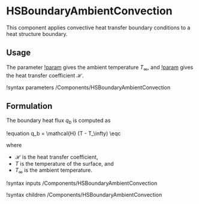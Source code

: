 # HSBoundaryAmbientConvection

This component applies convective heat transfer boundary conditions to a heat
structure boundary.

## Usage

The parameter [!param](/Components/HSBoundaryAmbientConvection/T_ambient) gives the ambient temperature $T_\infty$, and
[!param](/Components/HSBoundaryAmbientConvection/htc_ambient) gives the heat transfer coefficient $\mathcal{H}$.

!syntax parameters /Components/HSBoundaryAmbientConvection

## Formulation

The boundary heat flux $q_b$ is computed as

!equation
q_b = \mathcal{H} (T - T_\infty) \eqc

where

- $\mathcal{H}$ is the heat transfer coefficient,
- $T$ is the temperature of the surface, and
- $T_\infty$ is the ambient temperature.

!syntax inputs /Components/HSBoundaryAmbientConvection

!syntax children /Components/HSBoundaryAmbientConvection

